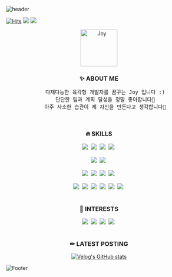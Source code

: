 <!-- Header -->
![header](https://capsule-render.vercel.app/api?type=Waving&color=0:FFFFFF,200:fcf4d4&height=250&section=header&text=I'm%20Joy&desc=👋%20Great%20to%20see%20you,&fontSize=50&animation=twinkling&fontColor=343434&fontAlign=80&descAlign=72&descAlignY=35)

[![Hits](https://hits.seeyoufarm.com/api/count/incr/badge.svg?url=https%3A%2F%2Fgithub.com%2FJoyhyonie&count_bg=%23343434&title_bg=%23343434&icon=github.svg&icon_color=%23FFFFFF&title=hits&edge_flat=false)](https://hits.seeyoufarm.com)
<a href="https://velog.io/@joyhyonie" target="_blank"><img src="https://img.shields.io/badge/Velog-20C997?logo=velog&logoColor=white"/></a>
<a href="mailto:joyhyonie@gmail.com" target="_blank"><img src="https://img.shields.io/badge/Gmail-EA4335?logo=gmail&logoColor=white"/></a>

<p align="center">
  <img src="https://github.com/Joyhyonie/Joyhyonie/assets/109155268/b5c94e77-eb30-4651-ba7f-05f62ab96345" alt="Joy" width="100">
</p>

<div align="center" >
  
  <!-- About me -->
  <h3>✨ ABOUT ME</h3>
  
  <pre>
    다재다능한 육각형 개발자를 꿈꾸는 Joy 입니다 :)
    단단한 팀과 계획 달성을 정말 좋아합니다🦾
    아주 사소한 습관이 제 자신을 만든다고 생각합니다🐥</pre>

  <br>
  <!-- Skills & Interests -->
  <h3>🔥 SKILLS </h3>
  <img src="https://img.shields.io/badge/Java-5382a1?style=flat-square&logo=java&logoColor=white"/>&nbsp;
  <img src="https://img.shields.io/badge/Spring Boot-6DB33F?style=flat-square&logo=springboot&logoColor=white"/>&nbsp;
  <img src="https://img.shields.io/badge/JPA-59666C?style=flat-square&logo=hibernate&logoColor=white"/>&nbsp;
  <img src="https://img.shields.io/badge/MyBatis-D40000?style=flat-square&logo=mybatis&logoColor=white"/>&nbsp;
  <br><br>
  <img src="https://img.shields.io/badge/Oracle-F80000?style=flat-square&logo=oracle&logoColor=white"/>&nbsp;
  <img src="https://img.shields.io/badge/MySQL-4479A1?style=flat-square&logo=mysql&logoColor=white"/>&nbsp;
  <br><br>
  <img src="https://img.shields.io/badge/HTML5-E34F26?style=flat-square&logo=html5&logoColor=white"/>&nbsp;
  <img src="https://img.shields.io/badge/CSS3-1572B6?style=flat-square&logo=css3&logoColor=white"/>&nbsp;
  <img src="https://img.shields.io/badge/JavaScript-F7DF1E?style=flat-square&logo=javascript&logoColor=white"/>&nbsp;
  <img src="https://img.shields.io/badge/React-61DAFB?style=flat-square&logo=react&logoColor=white"/>&nbsp;
  <br><br>
  <img src="https://img.shields.io/badge/STS 4-6DB33F?style=flat-square&logo=&logoColor=white"/>&nbsp;
  <img src="https://img.shields.io/badge/VS Code-007ACC?style=flat-square&logo=visualstudiocode&logoColor=white"/>&nbsp;
  <img src="https://img.shields.io/badge/Github-181717?style=flat-square&logo=github&logoColor=white"/>&nbsp;
  <img src="https://img.shields.io/badge/Slack-4A154B?style=flat-square&logo=slack&logoColor=white"/>&nbsp;
  <img src="https://img.shields.io/badge/Figma-F24E1E?style=flat-square&logo=figma&logoColor=white"/>&nbsp;
  <img src="https://img.shields.io/badge/Notion-000000?style=flat-square&logo=notion&logoColor=white"/>&nbsp;
  <br><br>
  
  <h3>🌈 INTERESTS </h3>

  <img src="https://img.shields.io/badge/Linux-FCC624?style=flat-square&logo=linux&logoColor=white">&nbsp;
  <img src="https://img.shields.io/badge/Docker-2496ED?style=flat-square&logo=docker&logoColor=white"/>&nbsp;
  <img src="https://img.shields.io/badge/Amazon RDS-527FFF?style=flat-square&logo=amazonrds&logoColor=white"/>&nbsp;
  <img src="https://img.shields.io/badge/Amazon EC2-FF9900?style=flat-square&logo=amazonec2&logoColor=white"/>&nbsp;
  <br><br>

  <!-- Latest posting -->
  <h3>✏ LATEST POSTING </h3>
  
  [![Velog's GitHub stats](https://velog-readme-stats.vercel.app/api?name=joyhyonie&color=dark)](https://velog.io/@joyhyonie)

</div>

<!-- Footer -->
![Footer](https://capsule-render.vercel.app/api?type=Waving&color=0:FFFFFF,200:fcf4d4&height=100&section=Footer)

